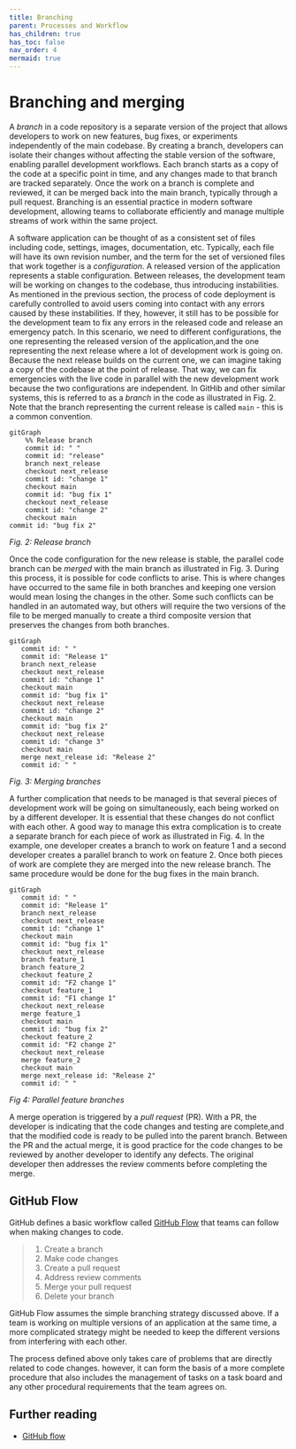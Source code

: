 ```yaml
---
title: Branching
parent: Processes and Workflow
has_children: true
has_toc: false
nav_order: 4
mermaid: true
---
```


# Branching and merging

A _branch_ in a code repository is a separate version of the project that allows developers 
to work on new features, bug fixes, or experiments independently of the main codebase. 
By creating a branch, developers can isolate their changes without affecting the stable 
version of the software, enabling parallel development workflows. Each branch starts as a 
copy of the code at a specific point in time, and any changes made to that branch are 
tracked separately. Once the work on a branch is complete and reviewed, it can be merged 
back into the main branch, typically through a pull request. Branching is an essential 
practice in modern software development, allowing teams to collaborate efficiently and 
manage multiple streams of work within the same project.

A software application can be thought of as a consistent set of files including code,
settings, images, documentation, etc. Typically, each file will have its  own revision
number, and the term for the set of versioned files that work together is a *configuration*.
A released version of the application represents a stable configuration. Between releases,
the development team will be working on changes to the codebase, thus introducing instabilities.
As mentioned in the previous section, the process of code deployment is carefully controlled
to avoid users coming into contact with any errors caused by these instabilities. If they,
however, it still has to be possible for the development team to fix any errors in the released
code and release an emergency patch. In this scenario, we need to different configurations,
the one representing the released version of the application,and the one representing the
next release where a lot of development work is going on. Because the next release builds on
the current one, we can imagine taking a copy of the codebase at the point of release. That
way, we can fix emergencies with the live code in parallel with the new development work
because the two configurations are independent. In GitHib and other similar systems, this
is referred to as a *branch* in the code as illustrated in Fig. 2. Note that the branch
representing the current release is called `main` - this is a common convention.

``` mermaid
gitGraph
    %% Release branch
    commit id: " "
    commit id: "release"
    branch next_release
    checkout next_release
    commit id: "change 1"
    checkout main
    commit id: "bug fix 1"
    checkout next_release
    commit id: "change 2"
    checkout main
commit id: "bug fix 2"
```
*Fig. 2: Release branch*

Once the code configuration for the new release is stable, the parallel code branch can be
*merged* with the main branch as illustrated in Fig. 3. During this process, it is possible
for code conflicts to arise. This is where changes have occurred to the same file in
both branches and keeping one version would mean losing the changes in the other. Some such
conflicts can be handled in an automated way, but others will require the two versions of the file
to be merged manually to create a third composite version that preserves the changes from both
branches.

``` mermaid
gitGraph
   commit id: " "
   commit id: "Release 1"
   branch next_release
   checkout next_release
   commit id: "change 1"
   checkout main
   commit id: "bug fix 1"
   checkout next_release
   commit id: "change 2"
   checkout main
   commit id: "bug fix 2"
   checkout next_release
   commit id: "change 3"
   checkout main
   merge next_release id: "Release 2"
   commit id: " "
```

*Fig. 3: Merging branches*

A further complication that needs to be managed is that several pieces of development work will be
going on simultaneously, each being worked on by a different developer. It is essential that these
changes do not conflict with each other. A good way to manage this extra complication is to create
a separate branch for each piece of work as illustrated in Fig. 4. In the example, one developer
creates a branch to work on feature 1 and a second developer creates a parallel branch to work on
feature 2. Once both pieces of work are complete they are merged into the new release branch. The
same procedure would be done for the bug fixes in the main branch.

``` mermaid
gitGraph
   commit id: " "
   commit id: "Release 1"
   branch next_release
   checkout next_release
   commit id: "change 1"
   checkout main
   commit id: "bug fix 1"
   checkout next_release
   branch feature_1
   branch feature_2
   checkout feature_2
   commit id: "F2 change 1"
   checkout feature_1
   commit id: "F1 change 1"
   checkout next_release
   merge feature_1
   checkout main
   commit id: "bug fix 2"
   checkout feature_2
   commit id: "F2 change 2"
   checkout next_release
   merge feature_2
   checkout main
   merge next_release id: "Release 2"
   commit id: " "
```

*Fig 4: Parallel feature branches*

A merge operation is triggered by a *pull request* (PR). With a PR, the developer is indicating that the
code changes and testing are complete,and that the modified code is ready to be pulled into the parent
branch. Between the PR and the actual merge, it is good practice for the code changes to be reviewed by
another developer to identify any defects. The original developer then addresses the review comments
before completing the merge.

## GitHub Flow

GitHub defines a basic workflow called
[GitHub Flow](https://docs.github.com/en/get-started/quickstart/github-flow) that teams
can follow when making changes to code.

> 1. Create a branch
> 2. Make code changes
> 3. Create a pull request
> 4. Address review comments
> 5. Merge your pull request
> 6. Delete your branch

GitHub Flow assumes the simple branching strategy discussed above. If a team is working on multiple
versions of an application at the same time, a more complicated strategy might be needed to keep
the different versions from interfering with each other.

The process defined above only takes care of problems that are directly related to code changes.
however, it can form the basis of a more complete procedure that also includes the management of
tasks on a task board and any other procedural requirements that the team agrees on.

## Further reading

* [GitHub flow](https://docs.github.com/en/get-started/quickstart/github-flow)
